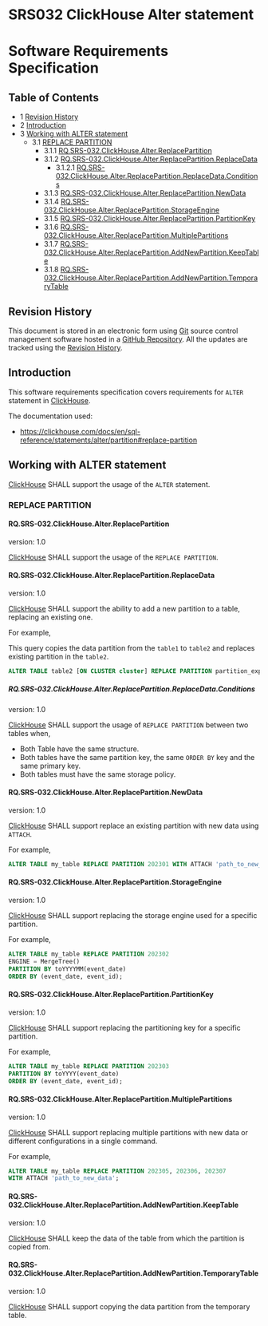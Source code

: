# SRS032 ClickHouse Alter statement
# Software Requirements Specification

## Table of Contents

* 1 [Revision History](#revision-history)
* 2 [Introduction](#introduction)
* 3 [Working with ALTER statement](#working-with-alter-statement)
  * 3.1 [REPLACE PARTITION](#replace-partition)
    * 3.1.1 [RQ.SRS-032.ClickHouse.Alter.ReplacePartition](#rqsrs-032clickhousealterreplacepartition)
    * 3.1.2 [RQ.SRS-032.ClickHouse.Alter.ReplacePartition.ReplaceData](#rqsrs-032clickhousealterreplacepartitionreplacedata)
      * 3.1.2.1 [RQ.SRS-032.ClickHouse.Alter.ReplacePartition.ReplaceData.Conditions](#rqsrs-032clickhousealterreplacepartitionreplacedataconditions)
    * 3.1.3 [RQ.SRS-032.ClickHouse.Alter.ReplacePartition.NewData](#rqsrs-032clickhousealterreplacepartitionnewdata)
    * 3.1.4 [RQ.SRS-032.ClickHouse.Alter.ReplacePartition.StorageEngine](#rqsrs-032clickhousealterreplacepartitionstorageengine)
    * 3.1.5 [RQ.SRS-032.ClickHouse.Alter.ReplacePartition.PartitionKey](#rqsrs-032clickhousealterreplacepartitionpartitionkey)
    * 3.1.6 [RQ.SRS-032.ClickHouse.Alter.ReplacePartition.MultiplePartitions](#rqsrs-032clickhousealterreplacepartitionmultiplepartitions)
    * 3.1.7 [RQ.SRS-032.ClickHouse.Alter.ReplacePartition.AddNewPartition.KeepTable](#rqsrs-032clickhousealterreplacepartitionaddnewpartitionkeeptable)
    * 3.1.8 [RQ.SRS-032.ClickHouse.Alter.ReplacePartition.AddNewPartition.TemporaryTable](#rqsrs-032clickhousealterreplacepartitionaddnewpartitiontemporarytable)


## Revision History

This document is stored in an electronic form using [Git] source control management software
hosted in a [GitHub Repository].
All the updates are tracked using the [Revision History].

## Introduction

This software requirements specification covers requirements for `ALTER` statement in [ClickHouse].

The documentation used:
- https://clickhouse.com/docs/en/sql-reference/statements/alter/partition#replace-partition

## Working with ALTER statement

[ClickHouse] SHALL support the usage of the `ALTER` statement.

### REPLACE PARTITION

#### RQ.SRS-032.ClickHouse.Alter.ReplacePartition
version: 1.0

[ClickHouse] SHALL support the usage of the `REPLACE PARTITION`.

#### RQ.SRS-032.ClickHouse.Alter.ReplacePartition.ReplaceData
version: 1.0

[ClickHouse] SHALL support the ability to add a new partition to a table, replacing an existing one.

For example,

This query copies the data partition from the `table1` to `table2` and replaces existing partition in the `table2`.

```sql
ALTER TABLE table2 [ON CLUSTER cluster] REPLACE PARTITION partition_expr FROM table1
```

##### RQ.SRS-032.ClickHouse.Alter.ReplacePartition.ReplaceData.Conditions
version: 1.0

[ClickHouse] SHALL support the usage of `REPLACE PARTITION` between two tables when,

* Both Table have the same structure.
* Both tables have the same partition key, the same `ORDER BY` key and the same primary key.
* Both tables must have the same storage policy.

#### RQ.SRS-032.ClickHouse.Alter.ReplacePartition.NewData
version: 1.0

[ClickHouse] SHALL support replace an existing partition with new data using `ATTACH`.

For example,
```sql
ALTER TABLE my_table REPLACE PARTITION 202301 WITH ATTACH 'path_to_new_data';
```

#### RQ.SRS-032.ClickHouse.Alter.ReplacePartition.StorageEngine
version: 1.0

[ClickHouse] SHALL support replacing the storage engine used for a specific partition.

For example,
```sql
ALTER TABLE my_table REPLACE PARTITION 202302
ENGINE = MergeTree()
PARTITION BY toYYYYMM(event_date)
ORDER BY (event_date, event_id);
```

#### RQ.SRS-032.ClickHouse.Alter.ReplacePartition.PartitionKey
version: 1.0

[ClickHouse] SHALL support replacing the partitioning key for a specific partition.

For example,
```sql
ALTER TABLE my_table REPLACE PARTITION 202303
PARTITION BY toYYYY(event_date)
ORDER BY (event_date, event_id);
```

#### RQ.SRS-032.ClickHouse.Alter.ReplacePartition.MultiplePartitions
version: 1.0

[ClickHouse] SHALL support replacing multiple partitions with new data or different configurations in a single command.

For example,
```sql
ALTER TABLE my_table REPLACE PARTITION 202305, 202306, 202307
WITH ATTACH 'path_to_new_data';
```

#### RQ.SRS-032.ClickHouse.Alter.ReplacePartition.AddNewPartition.KeepTable
version: 1.0

[ClickHouse] SHALL keep the data of the table from which the partition is copied from.

#### RQ.SRS-032.ClickHouse.Alter.ReplacePartition.AddNewPartition.TemporaryTable
version: 1.0

[ClickHouse] SHALL support copying the data partition from the temporary table.



[ClickHouse]: https://clickhouse.com
[GitHub Repository]: https://github.com/Altinity/clickhouse-regression/blob/main/alter/requirements/requirements.md
[Revision History]: https://github.com/Altinity/clickhouse-regression/commits/main/alter/requirements/requirements.md
[Git]: https://git-scm.com/
[GitHub]: https://github.com
